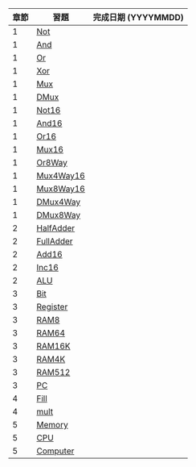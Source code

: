 章節 | 習題                                   | 完成日期 (YYYYMMDD)
-----|----------------------------------------|---------------------
1    | [Not](01/Not.hdl)                      |
1    | [And](01/And.hdl)                      |
1    | [Or](01/Or.hdl)                        |
1    | [Xor](01/Xor.hdl)                      |
1    | [Mux](01/Mux.hdl)                      |
1    | [DMux](01/DMux.hdl)                    |
1    | [Not16](01/Not16.hdl)                  |
1    | [And16](01/And16.hdl)                  |
1    | [Or16](01/Or16.hdl)                    |
1    | [Mux16](01/Mux16.hdl)                  |
1    | [Or8Way](01/Or8Way.hdl)                |
1    | [Mux4Way16](01/Mux4Way16.hdl)          |
1    | [Mux8Way16](01/Mux8Way16.hdl)          |
1    | [DMux4Way](01/DMux4Way.hdl)            |
1    | [DMux8Way](01/DMux8Way.hdl)            |
2    | [HalfAdder](02/HalfAdder.hdl)          |
2    | [FullAdder](02/FullAdder.hdl)          |
2    | [Add16](02/Add16.hdl)                  |
2    | [Inc16](02/Inc16.hdl)                  |
2    | [ALU](02/ALU.hdl)                      |
3    | [Bit](03/a/Bit.hdl)                    |
3    | [Register](03/a/Register.hdl)          |
3    | [RAM8](03/a/RAM8.hdl)                  |
3    | [RAM64](03/a/RAM64.hdl)                |
3    | [RAM16K](03/b/RAM16K.hdl)              |
3    | [RAM4K](03/b/RAM4K.hdl)                |
3    | [RAM512](03/b/RAM512.hdl)              |
3    | [PC](03/a/PC.hdl)                      |
4    | [Fill](04/fill/Fill.asm)               |
4    | [mult](04/mult/mult.asm)               |
5    | [Memory](05/Memory.hdl)                |
5    | [CPU](05/CPU.hdl)                      |
5    | [Computer](05/Computer.hdl)            |
